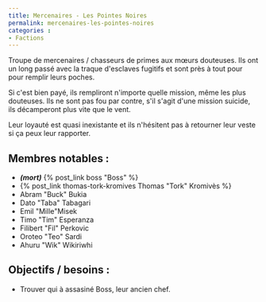 ```yaml
---
title: Mercenaires - Les Pointes Noires
permalink: mercenaires-les-pointes-noires
categories :
- Factions
---
```


Troupe de mercenaires / chasseurs de primes aux mœurs douteuses. Ils ont un long passé avec la traque d'esclaves fugitifs et sont près à tout pour pour remplir leurs poches.

Si c'est bien payé, ils rempliront n'importe quelle mission, même les plus douteuses. Ils ne sont pas fou par contre, s'il s'agit d'une mission suicide, ils décamperont plus vite que le vent.

Leur loyauté est quasi inexistante et ils n'hésitent pas à retourner leur veste si ça peux leur rapporter.

## Membres notables :

- ***(mort)*** {% post_link boss "Boss" %}
- {% post_link thomas-tork-kromives Thomas "Tork" Kromivès %}
- Abram "Buck" Bukia
- Dato "Taba" Tabagari
- Emil "Mille"Misek
- Timo "Tim" Esperanza
- Filibert "Fil" Perkovic
- Oroteo "Teo" Sardi
- Ahuru "Wik" Wikiriwhi

## Objectifs / besoins :
- Trouver qui à assasiné Boss, leur ancien chef.

